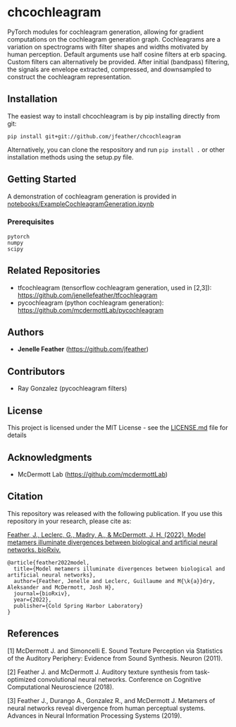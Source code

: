 # chcochleagram

PyTorch modules for cochleagram generation, allowing for gradient computations on the cochleagram generation graph. Cochleagrams are a variation on spectrograms  with filter shapes and widths motivated by human perception. Default arguments use half cosine filters at erb spacing. Custom filters can alternatively be provided. After initial (bandpass) filtering, the signals are envelope extracted, compressed, and downsampled to construct the cochleagram representation. 

## Installation
The easiest way to install chcochleagram is by pip installing directly from git: 

`pip install git+git://github.com/jfeather/chcochleagram`

Alternatively, you can clone the respository and run `pip install .` or other installation methods using the setup.py file. 

## Getting Started
A demonstration of cochleagram generation is provided in [notebooks/ExampleCochleagramGeneration.ipynb](notebooks/ExampleCochleagramGeneration.ipynb)

### Prerequisites
```
pytorch
numpy
scipy
```

## Related Repositories
* tfcochleagram (tensorflow cochleagram generation, used in [2,3]): https://github.com/jenellefeather/tfcochleagram
* pycochleagram (python cochleagram generation): https://github.com/mcdermottLab/pycochleagram

## Authors
* **Jenelle Feather** (https://github.com/jfeather)

## Contributors
* Ray Gonzalez (pycochleagram filters)

## License
This project is licensed under the MIT License - see the [LICENSE.md](LICENSE.md) file for details

## Acknowledgments
* McDermott Lab (https://github.com/mcdermottLab)

## Citation
This repository was released with the following publication. If you use this repository in your research, please cite as: 

[Feather, J., Leclerc, G., Mądry, A., & McDermott, J. H. (2022). Model metamers illuminate divergences between biological and artificial neural networks. bioRxiv.](https://www.biorxiv.org/content/10.1101/2022.05.19.492678v1)

```
@article{feather2022model,
  title={Model metamers illuminate divergences between biological and artificial neural networks},
  author={Feather, Jenelle and Leclerc, Guillaume and M{\k{a}}dry, Aleksander and McDermott, Josh H},
  journal={bioRxiv},
  year={2022},
  publisher={Cold Spring Harbor Laboratory}
}
```

## References
[1] McDermott J. and Simoncelli E. Sound Texture Perception via Statistics of the Auditory Periphery: Evidence from Sound Synthesis. Neuron (2011). 

[2] Feather J. and McDermott J. Auditory texture synthesis from task-optimized convolutional neural networks. Conference on Cognitive Computational Neuroscience (2018). 

[3] Feather J., Durango A., Gonzalez R., and McDermott J. Metamers of neural networks reveal divergence from human perceptual systems. Advances in Neural Information Processing Systems (2019). 
